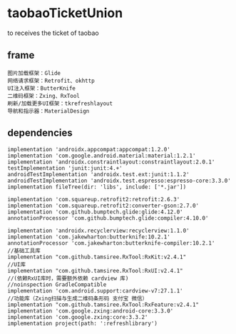 # taobaoTicketUnion
to receives the ticket of taobao
## frame

    图片加载框架：Glide
    网络请求框架：Retrofit、okhttp
    UI注入框架：ButterKnife
    二维码框架：Zxing、RxTool
    刷新/加载更多UI框架：tkrefreshlayout
    导航和指示器：MaterialDesign

## dependencies
```
implementation 'androidx.appcompat:appcompat:1.2.0'
implementation 'com.google.android.material:material:1.2.1'
implementation 'androidx.constraintlayout:constraintlayout:2.0.1'
testImplementation 'junit:junit:4.+'
androidTestImplementation 'androidx.test.ext:junit:1.1.2'
androidTestImplementation 'androidx.test.espresso:espresso-core:3.3.0'
implementation fileTree(dir: 'libs', include: ['*.jar'])

implementation 'com.squareup.retrofit2:retrofit:2.6.3'
implementation 'com.squareup.retrofit2:converter-gson:2.7.0'
implementation 'com.github.bumptech.glide:glide:4.12.0'
annotationProcessor 'com.github.bumptech.glide:compiler:4.10.0'

implementation 'androidx.recyclerview:recyclerview:1.1.0'
implementation 'com.jakewharton:butterknife:10.2.1'
annotationProcessor 'com.jakewharton:butterknife-compiler:10.2.1'
//基础工具库
implementation "com.github.tamsiree.RxTool:RxKit:v2.4.1"
//UI库
implementation "com.github.tamsiree.RxTool:RxUI:v2.4.1"
//(依赖RxUI库时，需要额外依赖 cardview 库)
//noinspection GradleCompatible
implementation 'com.android.support:cardview-v7:27.1.1'
//功能库（Zxing扫描与生成二维码条形码 支付宝 微信）
implementation "com.github.tamsiree.RxTool:RxFeature:v2.4.1"
implementation 'com.google.zxing:android-core:3.3.0'
implementation 'com.google.zxing:core:3.3.2'
implementation project(path: ':refreshlibrary')
```
